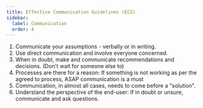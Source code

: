 ```yaml
---
title: Effective Communication Guidelines (ECG)
sidebar:
  label: Communication
  order: 4
---
```


1. Communicate your assumptions - verbally or in writing.
2. Use direct communication and involve everyone concerned.
3. When in doubt, make and communicate recommendations and decisions. (Don't wait for someone else to)
4. Processes are there for a reason: If something is not working as per the agreed to process, ASAP communication is a must
5. Communication, in almost all cases, needs to come before a "solution".
6. Understand the perspective of the end-user: If in doubt or unsure, communicate and ask questions.

